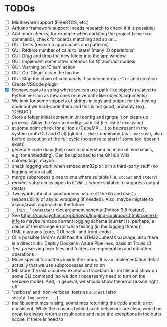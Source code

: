 # TODOs

 - [ ] Middleware support (FreeRTOS, etc.)
 - [ ] Arduino framework support (needs research to check if it is possible)
 - [ ] Add more checks, for example when updating the project (`generate` command), check for boards matching and so on...
 - [ ] GUI. Tests (research approaches and patterns)
 - [ ] GUI. Reduce number of calls to 'state' (many IO operations)
 - [ ] GUI. Drag and drop the new folder into the app window
 - [ ] GUI. Implement some other methods for Qt abstract models
 - [ ] GUI. Warning on 'Clean' action
 - [ ] GUI. On 'Clean' clean the log too
 - [ ] GUI. Stop the chain of commands if someone drops -1 or an exception
 - [ ] Create VSCode plugin
 - [x] Remove casts to string where we can use path-like objects (related to Python version as new ones receive path-like objects arguments)
 - [ ] We look for some snippets of strings in logs and output for the testing code but we hard-code them and this is not good, probably (e.g. 'DEBUG')
 - [ ] Store a folder initial content in .ini config and ignore it on clean-up process. Allow the user to modify such list (i.e. list of exclusion)
 - [ ] at some point check for all tools (CubeMX, ...) to be present in the system (both CLI and GUI) (global `--check` command (as `--version`), also before execution of the full cycle (no sense to start if some tool doesn't exist))
 - [ ] generate code docs (help user to understand an internal mechanics, e.g. for embedding). Can be uploaded to the GitHub Wiki
 - [ ] colored logs, maybe...
 - [ ] check logging work when embed stm32pio lib in a third-party stuff (no logging setup at all)
 - [ ] merge subprocess pipes to one where suitable (i.e. `stdout` and `stderr`)
 - [ ] redirect subprocess pipes to `DEVNULL` where suitable to suppress output (tests)
 - [ ] Two words about a synchronous nature of the lib and user's responsibility of async wrapping (if needed). Also, maybe migrate to async/await approach in the future
 - [ ] `__init__`' `parameters` dict argument schema (Python 3.8 feature).
 - [ ] See https://docs.python.org/3/howto/logging-cookbook.html#context-info to maybe remade current logging schema (current is, perhaps, a cause of the strange error while testing (in the logging thread))
 - [ ] UML diagrams (core, GUI back- and front-ends)
 - [ ] CI is possible (Arch's AUR has the STM32CubeMX package, also there is a direct link). Deploy Docker in Azure Pipelines, basic at Travis CI
 - [ ] Test preserving user files and folders on regeneration and mb other operations
 - [ ] Move special formatters inside the library. It is an implementation detail actually that we use subprocesses and so on
 - [ ] Mb store the last occurred exception traceback in .ini file and show on some CLI command (so we don't necessarily need to turn on the verbose mode). And, in general, we should show the error reason right off
 - [ ] 'verbose' and 'non-verbose' tests as `subTest` (also `should_log_error_...`)
 - [ ] the lib sometimes raising, sometimes returning the code and it is not consistent. While the reasons behind such behaviour are clear, would be great to always return a result code and raise the exceptions in the outer scope, if there is need to
